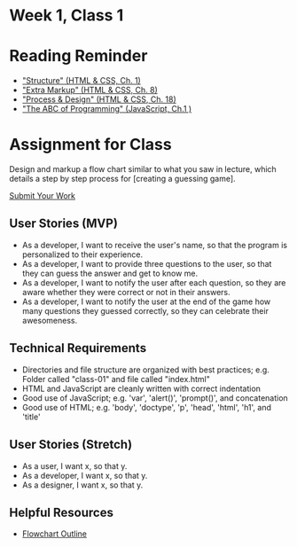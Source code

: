 # Week 1, Class 1

# Reading Reminder

* ["Structure" (HTML & CSS, Ch. 1)](https://canvas.instructure.com/courses/991898/assignments/4217448)
* ["Extra Markup" (HTML & CSS, Ch. 8)](https://canvas.instructure.com/courses/991898/assignments/4216998)
* ["Process & Design" (HTML & CSS, Ch. 18)](https://canvas.instructure.com/courses/991898/assignments/4221202)
* ["The ABC of Programming" (JavaScript, Ch.1 )](https://canvas.instructure.com/courses/991898/assignments/4216991)

# Assignment for Class

Design and markup a flow chart similar to what you saw in lecture, which details a step by step process for [creating a guessing game].

[Submit Your Work](https://canvas.instructure.com/courses/991898/assignments/4221089)


## User Stories (MVP)
 - As a developer, I want to receive the user's name, so that the program is personalized to their experience.
 - As a developer, I want to provide three questions to the user, so that they can guess the answer and get to know me.
 - As a developer, I want to notify the user after each question, so they are aware whether they were correct or not in their answers.
 - As a developer, I want to notify the user at the end of the game how many questions they guessed correctly, so they can celebrate their awesomeness.

## Technical Requirements
 - Directories and file structure are organized with best practices; e.g. Folder called "class-01" and file called "index.html"
 - HTML and JavaScript are cleanly written with correct indentation
 - Good use of JavaScript; e.g. 'var', 'alert()', 'prompt()', and concatenation
 - Good use of HTML; e.g. 'body', 'doctype', 'p', 'head', 'html', 'h1', and 'title'

## User Stories (Stretch)
 - As a user, I want x, so that y.
 - As a developer, I want x, so that y.
 - As a designer, I want x, so that y.

## Helpful Resources
- [Flowchart Outline](http://thoughtfullearning.com/inquireHSbook/pg18)
